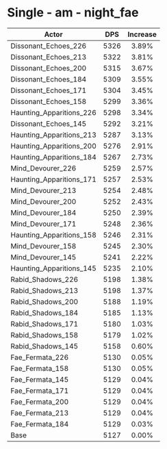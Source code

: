 # Single - am - night_fae
| Actor | DPS | Increase |
|---|:---:|:---:|
|Dissonant_Echoes_226|5326|3.89%|
|Dissonant_Echoes_213|5322|3.81%|
|Dissonant_Echoes_200|5315|3.67%|
|Dissonant_Echoes_184|5309|3.55%|
|Dissonant_Echoes_171|5304|3.45%|
|Dissonant_Echoes_158|5299|3.36%|
|Haunting_Apparitions_226|5298|3.34%|
|Dissonant_Echoes_145|5292|3.21%|
|Haunting_Apparitions_213|5287|3.13%|
|Haunting_Apparitions_200|5276|2.91%|
|Haunting_Apparitions_184|5267|2.73%|
|Mind_Devourer_226|5259|2.57%|
|Haunting_Apparitions_171|5257|2.53%|
|Mind_Devourer_213|5254|2.48%|
|Mind_Devourer_200|5252|2.43%|
|Mind_Devourer_184|5250|2.39%|
|Mind_Devourer_171|5248|2.36%|
|Haunting_Apparitions_158|5246|2.31%|
|Mind_Devourer_158|5245|2.30%|
|Mind_Devourer_145|5241|2.22%|
|Haunting_Apparitions_145|5235|2.10%|
|Rabid_Shadows_226|5198|1.38%|
|Rabid_Shadows_213|5198|1.37%|
|Rabid_Shadows_200|5188|1.19%|
|Rabid_Shadows_184|5185|1.13%|
|Rabid_Shadows_171|5180|1.03%|
|Rabid_Shadows_158|5179|1.02%|
|Rabid_Shadows_145|5158|0.60%|
|Fae_Fermata_226|5130|0.05%|
|Fae_Fermata_158|5130|0.05%|
|Fae_Fermata_145|5129|0.04%|
|Fae_Fermata_171|5129|0.04%|
|Fae_Fermata_200|5129|0.04%|
|Fae_Fermata_213|5129|0.04%|
|Fae_Fermata_184|5129|0.03%|
|Base|5127|0.00%|
